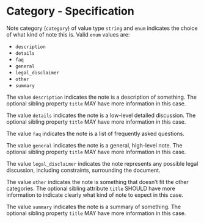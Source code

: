 # Category - Specification

Note category (`category`) of value type `string` and `enum` indicates the choice of what kind of note this is.
Valid `enum` values are:

* `description`
* `details`
* `faq`
* `general`
* `legal_disclaimer`
* `other`
* `summary`

The value `description` indicates the note is a description of something. The optional sibling property `title` MAY have
more information in this case.

The value `details` indicates the note is a low-level detailed discussion. The optional sibling property `title` MAY
have more information in this case.

The value `faq` indicates the note is a list of frequently asked questions.

The value `general` indicates the note is a general, high-level note. The optional sibling property `title` MAY have
more information in this case.

The value `legal_disclaimer` indicates the note represents any possible legal discussion, including constraints,
surrounding the document.

The value `other` indicates the note is something that doesn’t fit the other categories. The optional sibling attribute
`title` SHOULD have more information to indicate clearly what kind of note to expect in this case.

The value `summary` indicates the note is a summary of something. The optional sibling property `title` MAY have more
information in this case.
